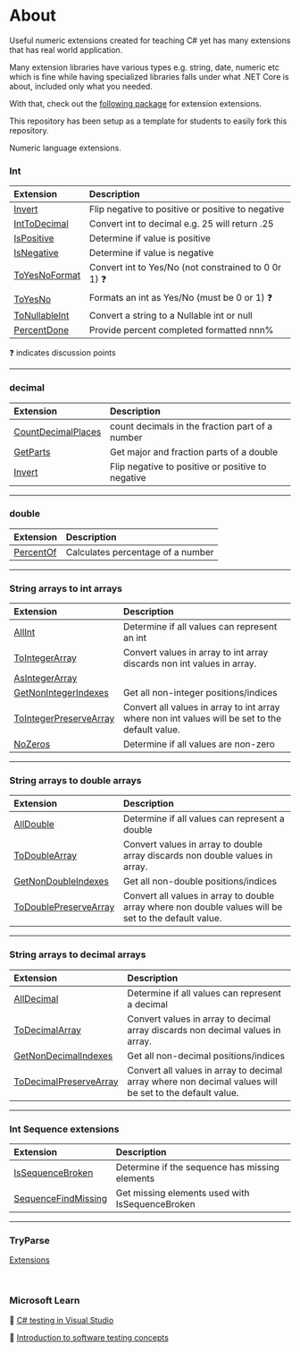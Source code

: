 # About

Useful numeric extensions created for teaching C# yet has many extensions that has real world application.

Many extension libraries have various types e.g. string, date, numeric etc which is fine while having specialized libraries falls under what .NET Core is about, included only what you needed.

With that, check out the [following package](https://www.nuget.org/packages/KP.StringLanguageExtensions/) for extension extensions.

This repository has been setup as a template for students to easily fork this repository.

Numeric language extensions.

### Int

| Extension  | Description
| :--- | :--- |
| [Invert](https://github.com/karenpayneoregon/kp-converters/blob/master/ConverterLibrary/LanguageExtensions/IntegerExtensions.cs#L16) | Flip negative to positive or positive to negative |
| [IntToDecimal](https://github.com/karenpayneoregon/kp-converters/blob/master/ConverterLibrary/LanguageExtensions/IntegerExtensions.cs#L41) | Convert int to decimal e.g. 25 will return .25 |
| [IsPositive](https://github.com/karenpayneoregon/kp-converters/blob/master/ConverterLibrary/LanguageExtensions/IntegerExtensions.cs#L24) | Determine if value is positive |
| [IsNegative](https://github.com/karenpayneoregon/kp-converters/blob/master/ConverterLibrary/LanguageExtensions/IntegerExtensions.cs#L32) | Determine if value is negative |
| [ToYesNoFormat](https://github.com/karenpayneoregon/kp-converters/blob/master/ConverterLibrary/LanguageExtensions/IntegerExtensions.cs#L48) | Convert int to Yes/No (not constrained to 0 0r 1) :question: |
| [ToYesNo](https://github.com/karenpayneoregon/kp-converters/blob/master/ConverterLibrary/LanguageExtensions/IntegerExtensions.cs#L56) | Formats an int as Yes/No (must be 0 or 1) :question: |
| [ToNullableInt](https://github.com/karenpayneoregon/kp-converters/blob/master/ConverterLibrary/LanguageExtensions/IntegerExtensions.cs#L95) | Convert a string to a Nullable int or null |
| [PercentDone](https://github.com/karenpayneoregon/kp-converters/blob/master/ConverterLibrary/LanguageExtensions/IntegerExtensions.cs#L72) | Provide percent completed formatted nnn% |


:question: indicates discussion points

---


### decimal

| Extension  | Description
| :--- | :--- |
| [CountDecimalPlaces](https://github.com/karenpayneoregon/kp-converters/blob/master/ConverterLibrary/LanguageExtensions/DecimalExtensions.cs#L28) | count decimals in the fraction part of a number |
| [GetParts](https://github.com/karenpayneoregon/kp-converters/blob/master/ConverterLibrary/LanguageExtensions/DecimalExtensions.cs#L16) | Get major and fraction parts of a double |
| [Invert](https://github.com/karenpayneoregon/kp-converters/blob/master/ConverterLibrary/LanguageExtensions/DecimalExtensions.cs#L54) | Flip negative to positive or positive to negative |

---


### double

| Extension  | Description
| :--- | :--- |
| [PercentOf](https://github.com/karenpayneoregon/kp-converters/blob/master/ConverterLibrary/LanguageExtensions/DoubleExtensions.cs#L17) | Calculates percentage of a number |

---


### String arrays to int arrays

| Extension  | Description
| :--- | :--- |
| [AllInt](https://github.com/karenpayneoregon/kp-converters/blob/master/ConverterLibrary/LanguageExtensions/NumericArrays.cs#L21) | Determine if all values can represent an int |
| [ToIntegerArray](https://github.com/karenpayneoregon/kp-converters/blob/master/ConverterLibrary/LanguageExtensions/NumericArrays.cs#L46) | Convert values in array to int array discards non int values in array. |
| [AsIntegerArray](https://github.com/karenpayneoregon/kp-converters/blob/master/ConverterLibrary/LanguageExtensions/NumericArrays.cs#L38) |  |
| [GetNonIntegerIndexes](https://github.com/karenpayneoregon/kp-converters/blob/master/ConverterLibrary/LanguageExtensions/NumericArrays.cs#L68) | Get all non-integer positions/indices |
| [ToIntegerPreserveArray](https://github.com/karenpayneoregon/kp-converters/blob/master/ConverterLibrary/LanguageExtensions/NumericArrays.cs#L83) | Convert all values in array to int array where non int values will be set to the default value. |
| [NoZeros](https://github.com/karenpayneoregon/kp-converters/blob/master/ConverterLibrary/LanguageExtensions/NumericArrays.cs#L29) | Determine if all values are non-zero |


---


### String arrays to double arrays

| Extension  | Description
| :--- | :--- |
| [AllDouble](https://github.com/karenpayneoregon/kp-converters/blob/master/ConverterLibrary/LanguageExtensions/NumericArrays.cs#L104) | Determine if all values can represent a double |
| [ToDoubleArray](https://github.com/karenpayneoregon/kp-converters/blob/master/ConverterLibrary/LanguageExtensions/NumericArrays.cs#L113) | Convert values in array to double array discards non double values in array. |
| [GetNonDoubleIndexes](https://github.com/karenpayneoregon/kp-converters/blob/master/ConverterLibrary/LanguageExtensions/NumericArrays.cs#L154) | Get all non-double positions/indices |
| [ToDoublePreserveArray](https://github.com/karenpayneoregon/kp-converters/blob/master/ConverterLibrary/LanguageExtensions/NumericArrays.cs#L136) | Convert all values in array to double array where non double values will be set to the default value. |



---


### String arrays to decimal arrays

| Extension  | Description
| :--- | :--- |
| [AllDecimal](https://github.com/karenpayneoregon/kp-converters/blob/master/ConverterLibrary/LanguageExtensions/NumericArrays.cs#L174) | Determine if all values can represent a decimal |
| [ToDecimalArray](https://github.com/karenpayneoregon/kp-converters/blob/master/ConverterLibrary/LanguageExtensions/NumericArrays.cs#L183) | Convert values in array to decimal array discards non decimal values in array. |
| [GetNonDecimalIndexes](https://github.com/karenpayneoregon/kp-converters/blob/master/ConverterLibrary/LanguageExtensions/NumericArrays.cs#L222) | Get all non-decimal positions/indices |
| [ToDecimalPreserveArray](https://github.com/karenpayneoregon/kp-converters/blob/master/ConverterLibrary/LanguageExtensions/NumericArrays.cs#L205) | Convert all values in array to decimal array where non decimal values will be set to the default value. |


---


### Int Sequence extensions

| Extension  | Description
| :--- | :--- |
| [IsSequenceBroken](https://github.com/karenpayneoregon/kp-converters/blob/master/ConverterLibrary/LanguageExtensions/SequenceExtensions.cs#L34) | Determine if the sequence has missing elements |
| [SequenceFindMissing](https://github.com/karenpayneoregon/kp-converters/blob/master/ConverterLibrary/LanguageExtensions/SequenceExtensions.cs#L23) | Get missing elements used with IsSequenceBroken |

---

### TryParse

[Extensions](https://github.com/karenpayneoregon/kp-converters/blob/master/ConverterLibrary/LanguageExtensions/TryParseExtensions.cs)

</br>


### Microsoft Learn

:beginner: [C# testing in Visual Studio](https://docs.microsoft.com/en-us/learn/modules/visual-studio-test-tools/)

:beginner: [Introduction to software testing concepts](https://docs.microsoft.com/en-us/learn/modules/visual-studio-test-concepts/)


